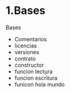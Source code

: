 # 1.Bases

Bases

* Comentarios
* licencias
* versiones
* contrato
* constructor
* funcion lectura
* funcion escritura
* funicon hola mundo
